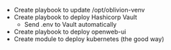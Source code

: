 * Create playbook to update /opt/oblivion-venv
* Create playbook to deploy Hashicorp Vault
    * Send .env to Vault automatically
* Create playbook to deploy openweb-ui
* Create module to deploy kubernetes (the good way)
